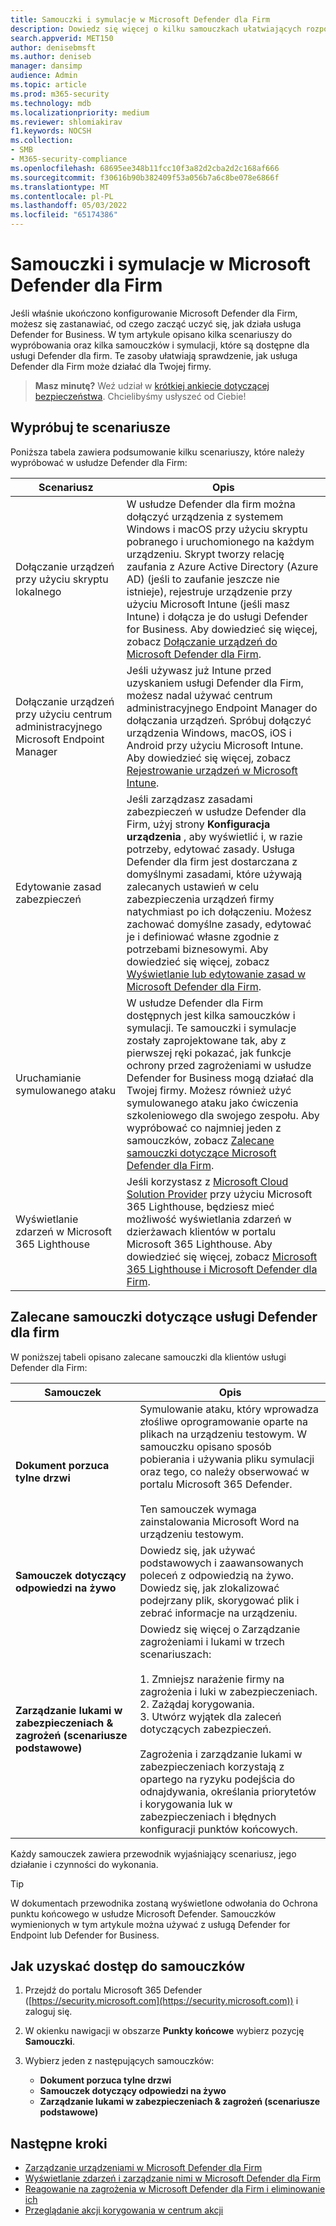 ```yaml
---
title: Samouczki i symulacje w Microsoft Defender dla Firm
description: Dowiedz się więcej o kilku samouczkach ułatwiających rozpoczęcie korzystania z usługi Defender dla Firm.
search.appverid: MET150
author: denisebmsft
ms.author: deniseb
manager: dansimp
audience: Admin
ms.topic: article
ms.prod: m365-security
ms.technology: mdb
ms.localizationpriority: medium
ms.reviewer: shlomiakirav
f1.keywords: NOCSH
ms.collection:
- SMB
- M365-security-compliance
ms.openlocfilehash: 68695ee348b11fcc10f3a82d2cba2d2c168af666
ms.sourcegitcommit: f30616b90b382409f53a056b7a6c8be078e6866f
ms.translationtype: MT
ms.contentlocale: pl-PL
ms.lasthandoff: 05/03/2022
ms.locfileid: "65174386"
---
```

# <a name="tutorials-and-simulations-in-microsoft-defender-for-business"></a>Samouczki i symulacje w Microsoft Defender dla Firm

Jeśli właśnie ukończono konfigurowanie Microsoft Defender dla Firm, możesz się zastanawiać, od czego zacząć uczyć się, jak działa usługa Defender for Business. W tym artykule opisano kilka scenariuszy do wypróbowania oraz kilka samouczków i symulacji, które są dostępne dla usługi Defender dla firm. Te zasoby ułatwiają sprawdzenie, jak usługa Defender dla Firm może działać dla Twojej firmy.

>
> **Masz minutę?**
> Weź udział w <a href="https://microsoft.qualtrics.com/jfe/form/SV_0JPjTPHGEWTQr4y" target="_blank">krótkiej ankiecie dotyczącej bezpieczeństwa</a>. Chcielibyśmy usłyszeć od Ciebie!
>

## <a name="try-these-scenarios"></a>Wypróbuj te scenariusze

Poniższa tabela zawiera podsumowanie kilku scenariuszy, które należy wypróbować w usłudze Defender dla Firm:

| Scenariusz  | Opis  |
|---------|---------|
| Dołączanie urządzeń przy użyciu skryptu lokalnego     | W usłudze Defender dla firm można dołączyć urządzenia z systemem Windows i macOS przy użyciu skryptu pobranego i uruchomionego na każdym urządzeniu. Skrypt tworzy relację zaufania z Azure Active Directory (Azure AD) (jeśli to zaufanie jeszcze nie istnieje), rejestruje urządzenie przy użyciu Microsoft Intune (jeśli masz Intune) i dołącza je do usługi Defender for Business. Aby dowiedzieć się więcej, zobacz [Dołączanie urządzeń do Microsoft Defender dla Firm](mdb-onboard-devices.md).         |
| Dołączanie urządzeń przy użyciu centrum administracyjnego Microsoft Endpoint Manager     | Jeśli używasz już Intune przed uzyskaniem usługi Defender dla Firm, możesz nadal używać centrum administracyjnego Endpoint Manager do dołączania urządzeń. Spróbuj dołączyć urządzenia Windows, macOS, iOS i Android przy użyciu Microsoft Intune. Aby dowiedzieć się więcej, zobacz [Rejestrowanie urządzeń w Microsoft Intune](/mem/intune/enrollment/device-enrollment).        |
| Edytowanie zasad zabezpieczeń     | Jeśli zarządzasz zasadami zabezpieczeń w usłudze Defender dla Firm, użyj strony **Konfiguracja urządzenia** , aby wyświetlić i, w razie potrzeby, edytować zasady. Usługa Defender dla firm jest dostarczana z domyślnymi zasadami, które używają zalecanych ustawień w celu zabezpieczenia urządzeń firmy natychmiast po ich dołączeniu. Możesz zachować domyślne zasady, edytować je i definiować własne zgodnie z potrzebami biznesowymi. Aby dowiedzieć się więcej, zobacz [Wyświetlanie lub edytowanie zasad w Microsoft Defender dla Firm](mdb-view-edit-policies.md).        |
| Uruchamianie symulowanego ataku   | W usłudze Defender dla Firm dostępnych jest kilka samouczków i symulacji. Te samouczki i symulacje zostały zaprojektowane tak, aby z pierwszej ręki pokazać, jak funkcje ochrony przed zagrożeniami w usłudze Defender for Business mogą działać dla Twojej firmy. Możesz również użyć symulowanego ataku jako ćwiczenia szkoleniowego dla swojego zespołu. Aby wypróbować co najmniej jeden z samouczków, zobacz [Zalecane samouczki dotyczące Microsoft Defender dla Firm](#recommended-tutorials-for-defender-for-business).         |
| Wyświetlanie zdarzeń w Microsoft 365 Lighthouse     | Jeśli korzystasz z [Microsoft Cloud Solution Provider](/partner-center/enrolling-in-the-csp-program) przy użyciu Microsoft 365 Lighthouse, będziesz mieć możliwość wyświetlania zdarzeń w dzierżawach klientów w portalu Microsoft 365 Lighthouse. Aby dowiedzieć się więcej, zobacz [Microsoft 365 Lighthouse i Microsoft Defender dla Firm](mdb-lighthouse-integration.md).       |


## <a name="recommended-tutorials-for-defender-for-business"></a>Zalecane samouczki dotyczące usługi Defender dla firm

W poniższej tabeli opisano zalecane samouczki dla klientów usługi Defender dla Firm:

| Samouczek  | Opis  |
|---------|---------|
| **Dokument porzuca tylne drzwi**     | Symulowanie ataku, który wprowadza złośliwe oprogramowanie oparte na plikach na urządzeniu testowym. W samouczku opisano sposób pobierania i używania pliku symulacji oraz tego, co należy obserwować w portalu Microsoft 365 Defender. <br/><br/>Ten samouczek wymaga zainstalowania Microsoft Word na urządzeniu testowym.   |
| **Samouczek dotyczący odpowiedzi na żywo**     | Dowiedz się, jak używać podstawowych i zaawansowanych poleceń z odpowiedzią na żywo. Dowiedz się, jak zlokalizować podejrzany plik, skorygować plik i zebrać informacje na urządzeniu.   |
| **Zarządzanie lukami w zabezpieczeniach & zagrożeń (scenariusze podstawowe)**     | Dowiedz się więcej o Zarządzanie zagrożeniami i lukami w trzech scenariuszach: <br/><br/>1. Zmniejsz narażenie firmy na zagrożenia i luki w zabezpieczeniach. <br/>2. Zażądaj korygowania. <br/>3. Utwórz wyjątek dla zaleceń dotyczących zabezpieczeń. <br/><br/> Zagrożenia i zarządzanie lukami w zabezpieczeniach korzystają z opartego na ryzyku podejścia do odnajdywania, określania priorytetów i korygowania luk w zabezpieczeniach i błędnych konfiguracji punktów końcowych.      |

Każdy samouczek zawiera przewodnik wyjaśniający scenariusz, jego działanie i czynności do wykonania.

> [!TIP]
> W dokumentach przewodnika zostaną wyświetlone odwołania do Ochrona punktu końcowego w usłudze Microsoft Defender. Samouczków wymienionych w tym artykule można używać z usługą Defender for Endpoint lub Defender for Business.

## <a name="how-to-access-the-tutorials"></a>Jak uzyskać dostęp do samouczków

1. Przejdź do portalu Microsoft 365 Defender ([https://security.microsoft.com](https://security.microsoft.com)) i zaloguj się.

2. W okienku nawigacji w obszarze **Punkty końcowe** wybierz pozycję **Samouczki**.

3. Wybierz jeden z następujących samouczków:

   - **Dokument porzuca tylne drzwi**
   - **Samouczek dotyczący odpowiedzi na żywo**
   - **Zarządzanie lukami w zabezpieczeniach & zagrożeń (scenariusze podstawowe)**

## <a name="next-steps"></a>Następne kroki

- [Zarządzanie urządzeniami w Microsoft Defender dla Firm](mdb-manage-devices.md)
- [Wyświetlanie zdarzeń i zarządzanie nimi w Microsoft Defender dla Firm](mdb-view-manage-incidents.md)
- [Reagowanie na zagrożenia w Microsoft Defender dla Firm i eliminowanie ich](mdb-respond-mitigate-threats.md)
- [Przeglądanie akcji korygowania w centrum akcji](mdb-review-remediation-actions.md)